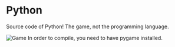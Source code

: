 # Python
 Source code of Python! The game, not the programming language.

![Game](https://i.postimg.cc/yxKznvs5/1.png)
In order to compile, you need to have pygame installed.
